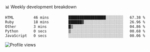 
📊 Weekly development breakdown
<!--START_SECTION:waka-->

```txt
HTML         46 mins         █████████████████░░░░░░░░   67.38 %
Ruby         18 mins         ██████▓░░░░░░░░░░░░░░░░░░   26.96 %
Other        3 mins          █▒░░░░░░░░░░░░░░░░░░░░░░░   04.86 %
Python       0 secs          ▒░░░░░░░░░░░░░░░░░░░░░░░░   00.68 %
JavaScript   0 secs          ░░░░░░░░░░░░░░░░░░░░░░░░░   00.06 %
```

<!--END_SECTION:waka-->

<img src="https://gpvc.arturio.dev/iqbalfasri" alt="Profile views"/>
